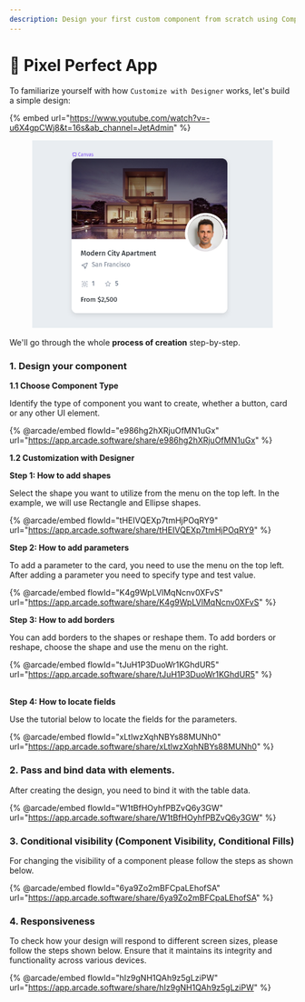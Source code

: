 ```yaml
---
description: Design your first custom component from scratch using Component Designer
---
```


# 🎨 Pixel Perfect App

To familiarize yourself with how `Customize with Designer` works, let's build a simple design:

{% embed url="https://www.youtube.com/watch?v=-u6X4gpCWj8&t=16s&ab_channel=JetAdmin" %}

<figure><img src="../../.gitbook/assets/image (1) (1) (1) (1) (1) (1) (1) (1) (1) (1) (1) (1) (1) (1) (1) (1) (1).png" alt=""><figcaption></figcaption></figure>

We'll go through the whole **process of creation** step-by-step.&#x20;

### **1. Design your component**&#x20;

**1.1 Choose Component Type**

Identify the type of component you want to create, whether a button, card or any other UI element.

{% @arcade/embed flowId="e986hg2hXRjuOfMN1uGx" url="https://app.arcade.software/share/e986hg2hXRjuOfMN1uGx" %}

**1.2 Customization with Designer**

**Step 1: How to add shapes**

Select the shape you want to utilize from the menu on the top left. In the example, we will use Rectangle and Ellipse shapes.

{% @arcade/embed flowId="tHEIVQEXp7tmHjPOqRY9" url="https://app.arcade.software/share/tHEIVQEXp7tmHjPOqRY9" %}

**Step 2: How to add parameters**

To add a parameter to the card, you need to use the menu on the top left. After adding a parameter you need to specify type and test value.

{% @arcade/embed flowId="K4g9WpLVlMqNcnv0XFvS" url="https://app.arcade.software/share/K4g9WpLVlMqNcnv0XFvS" %}



**Step 3: How to add borders**

You can add borders to the shapes or reshape them. To add borders or reshape, choose the shape and use the menu on the right.

{% @arcade/embed flowId="tJuH1P3DuoWr1KGhdUR5" url="https://app.arcade.software/share/tJuH1P3DuoWr1KGhdUR5" %}

\
**Step 4: How to locate fields**

Use the tutorial below to locate the fields for the parameters.

{% @arcade/embed flowId="xLtlwzXqhNBYs88MUNh0" url="https://app.arcade.software/share/xLtlwzXqhNBYs88MUNh0" %}

### **2. Pass and bind data with elements.**

After creating the design, you need to bind it with the table data.&#x20;

{% @arcade/embed flowId="W1tBfHOyhfPBZvQ6y3GW" url="https://app.arcade.software/share/W1tBfHOyhfPBZvQ6y3GW" %}

### **3. Conditional visibility (Component Visibility, Conditional Fills)**

For changing the visibility of a component please follow the steps as shown below.

{% @arcade/embed flowId="6ya9Zo2mBFCpaLEhofSA" url="https://app.arcade.software/share/6ya9Zo2mBFCpaLEhofSA" %}

### **4. Responsiveness**

To check how your design will respond to different screen sizes, please follow the steps shown below. Ensure that it maintains its integrity and functionality across various devices.

{% @arcade/embed flowId="hIz9gNH1QAh9z5gLziPW" url="https://app.arcade.software/share/hIz9gNH1QAh9z5gLziPW" %}



